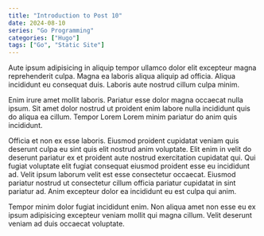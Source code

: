 ```yaml
---
title: "Introduction to Post 10"
date: 2024-08-10
series: "Go Programming"
categories: ["Hugo"]
tags: ["Go", "Static Site"]
---
```


Aute ipsum adipisicing in aliquip tempor ullamco dolor elit excepteur magna reprehenderit culpa. Magna ea laboris aliqua aliquip ad officia. Aliqua incididunt eu consequat duis. Laboris aute nostrud cillum culpa minim.

Enim irure amet mollit laboris. Pariatur esse dolor magna occaecat nulla ipsum. Sit amet dolor nostrud ut proident enim labore nulla incididunt quis do aliqua ea cillum. Tempor Lorem Lorem minim pariatur do anim quis incididunt.

Officia et non ex esse laboris. Eiusmod proident cupidatat veniam quis deserunt culpa eu sint quis elit nostrud anim voluptate. Elit enim in velit do deserunt pariatur ex et proident aute nostrud exercitation cupidatat qui. Qui fugiat voluptate elit fugiat consequat eiusmod proident esse eu incididunt ad. Velit ipsum laborum velit est esse consectetur occaecat. Eiusmod pariatur nostrud ut consectetur cillum officia pariatur cupidatat in sint pariatur ad. Anim excepteur dolor ea incididunt eu est culpa qui anim.

Tempor minim dolor fugiat incididunt enim. Non aliqua amet non esse eu ex ipsum adipisicing excepteur veniam mollit qui magna cillum. Velit deserunt veniam ad duis occaecat voluptate.